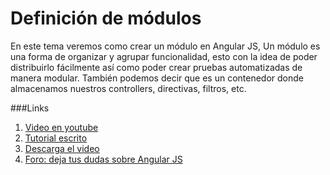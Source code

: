 Definición de módulos
=====================
En este tema veremos como crear un módulo en Angular JS, Un módulo es una forma de organizar y agrupar funcionalidad, esto con la idea de poder distribuirlo fácilmente así como poder crear pruebas automatizadas de manera modular. También podemos decir que es un contenedor donde almacenamos nuestros controllers, directivas, filtros, etc.


###Links
1. [Video en youtube](http://www.youtube.com/watch?v=p_PN3cCDZ2Q)
2. [Tutorial escrito](https://quizzpot.com/courses/introduccion-a-angular-js/articles/definicion-de-modulos)
3. [Descarga el video](https://quizzpot.com/courses/introduccion-a-angular-js/articles/definicion-de-modulos)
4. [Foro: deja tus dudas sobre Angular JS](https://quizzpot.com/forum/questions)
